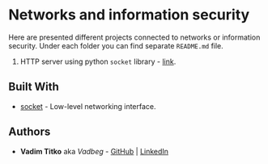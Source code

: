 # Networks and information security

Here are presented different projects connected to 
networks or information security. Under each folder you can find separate `README.md` file.

1. HTTP server using python `socket` library - [link](https://github.com/Vadbeg/networks-and-info-security/blob/master/http_server/README.md).


## Built With

* [socket](https://docs.python.org/3/library/socket.html) - Low-level networking interface.

## Authors

* **Vadim Titko** aka *Vadbeg* - [GitHub](https://github.com/Vadbeg) 
| [LinkedIn](https://www.linkedin.com/in/vadtitko/)